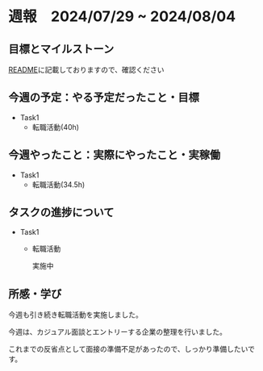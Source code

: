 # 週報　2024/07/29 ~ 2024/08/04

## 目標とマイルストーン
[README](https://github.com/Aki158/weekly-report/blob/main/README.md)に記載しておりますので、確認ください

## 今週の予定：やる予定だったこと・目標

- Task1
    - 転職活動(40h)

## 今週やったこと：実際にやったこと・実稼働

- Task1
    - 転職活動(34.5h)

## タスクの進捗について

- Task1
    - 転職活動

        実施中

## 所感・学び

今週も引き続き転職活動を実施しました。

今週は、カジュアル面談とエントリーする企業の整理を行いました。

これまでの反省点として面接の準備不足があったので、しっかり準備したいです。
